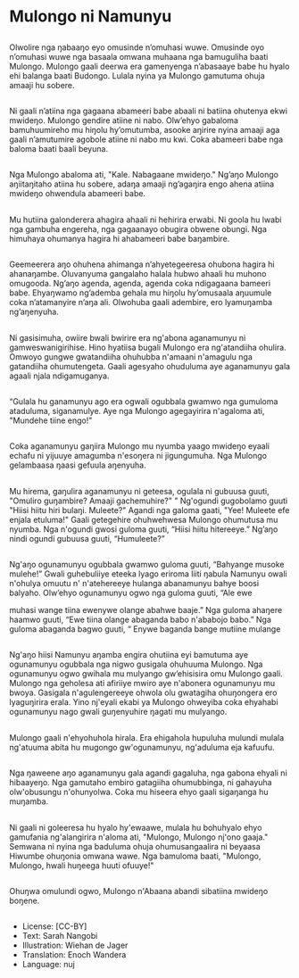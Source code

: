# Mulongo ni Namunyu

##
Olwolire nga ŋabaaŋo eyo
omusinde n’omuhasi wuwe.
Omusinde oyo n’omuhasi wuwe
nga basaala omwana muhaana
nga bamuguliha baati Mulongo.
Mulongo gaali deerwa era
gamenyenga n’abasaaye babe
hu hyalo ehi balanga baati
Budongo. Lulala nyina ya
Mulongo gamutuma ohuja
amaaji hu sobere.

##
Ni gaali n’atiina nga gagaana
abameeri babe abaali ni batiina
ohutenya ekwi mwideŋo.
Mulongo gendire atiine ni nabo.
Olw’ehyo gabaloma
bamuhuumireho mu hiŋolu
hy’omutumba, asooke aŋirire
nyina amaaji aga gaali
n’amutumire agobole atiine ni
nabo mu kwi. Coka abameeri
babe nga baloma baati baali
beyuna.

##
Nga Mulongo abaloma ati,
"Kale. Nabagaane mwideŋo."
Ng’aŋo Mulongo aŋiitaŋitaho
atiina hu sobere, adaŋa amaaji
ng’agaŋira engo ahena atiina
mwideŋo ohwendula abameeri
babe.

##
Mu hutiina galonderera ahagira
ahaali ni hehirira erwabi. Ni
goola hu lwabi nga gambuha
engereha, nga gagaanayo
obugira obwene obungi. Nga
himuhaya ohumanya hagira hi
ahabameeri babe baŋambire.

##
Geemeerera aŋo ohuhena
ahimanga n’ahyetegeeresa
ohubona hagira hi
ahanaŋambe. Oluvanyuma
gangalaho halala hubwo ahaali
hu muhono omugooda. Ng’aŋo
agenda, agenda, agenda coka
ndigagaana bameeri babe.
Ehyaŋwamo ng’ademba gehala
mu hiŋolu hy’omusaala
aŋuumule coka n’atamanyire
n’aŋa ali. Olwohuba gaali
adembire, ero lyamuŋamba
ng’aŋenyuha.

##
Ni gasisimuha, owiire bwali
bwirire era ng'abona
aganamunyu ni
gamweswanigirihise. Hino
hyatiisa bugali Mulongo era
ng'atandiiha ohulira. Omwoyo
gungwe gwatandiiha ohuhubba
n'amaani n'amagulu nga
gatandiiha ohumutengeta. Gaali
agesyaho ohuduluma aye
aganamunyu gala agaali njala
ndigamuganya.

##
“Gulala hu ganamunyu ago era
ogwali ogubbala gwamwo nga
gumuloma ataduluma,
siganamulye. Aye nga Mulongo
agegayirira n'agaloma ati,
"Mundehe tiine engo!"

##
Coka aganamunyu gaŋiira
Mulongo mu nyumba yaago
mwideŋo eyaali echafu ni
yijuuye amagumba n'esoŋera ni
jigungumuha.
Nga Mulongo gelambaasa ŋaasi
gefuula aŋenyuha.

##
Mu hirema, gaŋulira
aganamunyu ni geteesa,
ogulala ni gubuusa guuti,
"Omuliro guŋambire? Amaaji
gachemuhire?"
" Ng'ogundi gugobolamo guuti
"Hiisi hiitu hiri bulaŋi. Muleete?"
Agandi nga galoma gaati, "Yee!
Muleete efe enjala etuluma!"
Gaali getegehire ohuhwehwesa
Mulongo ohumutusa mu
nyumba. Nga n'ogundi gwosi
guloma guuti, “Hiisi hiitu
hitereeye.”
Ng’aŋo nindi ogundi gubuusa
guuti, “Humuleete?”

##
Ng'aŋo ogunamunyu ogubbala
gwamwo guloma guuti,
“Bahyange musoke mulehe!”
Gwali guhebuliiye eteeka lyago
eriroma liiti ŋabula Namunyu
owali n'ohulya omuutu n'
n'atehereeye hulanga
abanamunyu bahye boosi
balyaho.
Olw’ehyo ogunamunyu ogwo
nga guloma guuti, “Ale ewe

muhasi wange tiina ewenywe
olange abahwe baaje.”
Nga guloma ahaŋere haamwo
guuti, “Ewe tiina olange
abaganda babo n'ababojo
babo.” Nga guloma abaganda
bagwo guuti, “ Enywe baganda
bange mutiine mulange

##
Ng'aŋo hiisi Namunyu aŋamba
engira ohutiina eyi bamutuma
aye ogunamunyu ogubbala nga
nigwo gusigala ohuhuuma
Mulongo. Nga ogunamunyu
ogwo gwihala mu mulyango
gw’ehisisira omu Mulongo gaali.
Mulongo nga geholesa ati
afiriiye mwiro aye n'abonera
ogunamunyu mu bwoya.
Gasigala n'agulengereeye
ohwola olu gwatagiha
ohuŋongera ero lyaguŋirira
erala. Yino nj'eyali ekabi ya
Mulongo ohweyiba coka
ehyahabi ogunamunyu nago
gwali guŋenyuhire ŋagati mu
mulyango.

##
Mulongo gaali n'ehyohuhola
hirala.
Era ehigahola hupuluha
mulundi mulala ng'atuuma
abita hu mugongo
gw'ogunamunyu, ng'aduluma
eja kafuufu.

##
Nga ŋaweene aŋo aganamunyu
gala agandi gagaluha, nga
gabona ehyali ni hibaayeŋo.
Nga gamutaho embiro gatagiiha
ohumubbinga, ni gahayuha
olw'obusungu n'ohunyolwa.
Coka mu hiseera ehyo gaali
sigaŋanga hu muŋamba.

##
Ni gaali ni goleeresa hu hyalo
hy'ewaawe, mulala hu
bohuhyalo ehyo gamufania
ng'alangirira n'aloma ati,
"Mulongo, Mulongo nj'ono
gaaja."
Semwana ni nyina nga
baduluma ohuja
ohumusangaalira ni beyaasa
Hiwumbe ohuŋonia omwana
wawe. Nga bamuloma baati,
"Mulongo, Mulongo, hwali
huŋeega huuti ofuuye!"

##
Ohuŋwa omulundi ogwo, Mulongo n'Abaana abandi sibatiina mwideŋo boŋene.

##
* License: [CC-BY]
* Text: Sarah Nangobi
* Illustration: Wiehan de Jager
* Translation: Enoch Wandera
* Language: nuj
